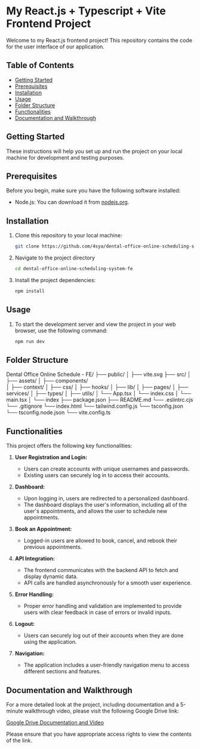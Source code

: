 # My React.js + Typescript + Vite Frontend Project

Welcome to my React.js frontend project! This repository contains the code for the user interface of our application.

## Table of Contents

- [Getting Started](#getting-started)
- [Prerequisites](#prerequisites)
- [Installation](#installation)
- [Usage](#usage)
- [Folder Structure](#folder-structure)
- [Functionalities](#functionalities)
- [Documentation and Walkthrough](#documentation-and-walkthrough)

## Getting Started

These instructions will help you set up and run the project on your local machine for development and testing purposes.

## Prerequisites

Before you begin, make sure you have the following software installed:

- Node.js: You can download it from [nodejs.org](https://nodejs.org/).

## Installation

1. Clone this repository to your local machine:

   ```bash
   git clone https://github.com/4sya/dental-office-online-scheduling-system-fe.git

2. Navigate to the project directory

   ```bash
   cd dental-office-online-scheduling-system-fe

3. Install the project dependencies:

   ```bash
   npm install

## Usage

1. To start the development server and view the project in your web browser, use the following command:

   ```bash
   npm run dev

## Folder Structure

Dental Office Online Schedule - FE/
  ├── public/
  │   ├── vite.svg
  ├── src/
  │   ├── assets/
  │   ├── components/  
  │   ├── context/
  │   ├── css/
  │   ├── hooks/
  │   ├── lib/
  │   ├── pages/
  │   ├── services/
  │   ├── types/
  │   ├── utils/
  │   └── App.tsx
  │   └── index.css
  │   └── main.tsx
  │   └── index
  ├── package.json
  ├── README.md
  └── .eslintrc.cjs
  └── .gitignore
  └── index.html
  └── tailwind.config.js
  └── tsconfig.json
  └── tsconfig.node.json
  └── vite.config.ts

## Functionalities

This project offers the following key functionalities:

1. **User Registration and Login:**
   - Users can create accounts with unique usernames and passwords.
   - Existing users can securely log in to access their accounts.

2. **Dashboard:**
   - Upon logging in, users are redirected to a personalized dashboard.
   - The dashboard displays the user's information, including all of the user's appointments, and allows the user to schedule new appointments.

3. **Book an Appointment:**
   - Logged-in users are allowed to book, cancel, and rebook their previous appointments.

4. **API Integration:**
   - The frontend communicates with the backend API to fetch and display dynamic data.
   - API calls are handled asynchronously for a smooth user experience.

5. **Error Handling:**
   - Proper error handling and validation are implemented to provide users with clear feedback in case of errors or invalid inputs.

6. **Logout:**
   - Users can securely log out of their accounts when they are done using the application.

7. **Navigation:**
   - The application includes a user-friendly navigation menu to access different sections and features.

## Documentation and Walkthrough

For a more detailed look at the project, including documentation and a 5-minute walkthrough video, please visit the following Google Drive link:

[Google Drive Documentation and Video](https://drive.google.com/drive/folders/1aMoTSZP7cTKxK-n0wSWJUrGI1r8cdKmf?usp=sharing)

Please ensure that you have appropriate access rights to view the contents of the link.
